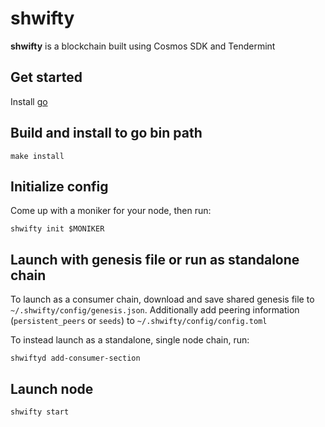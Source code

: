 # shwifty
**shwifty** is a blockchain built using Cosmos SDK and Tendermint

## Get started

Install [go](https://go.dev/dl/)

## Build and install to go bin path

```
make install
```

## Initialize config

Come up with a moniker for your node, then run:

```
shwifty init $MONIKER
```
 
 
 
## Launch with genesis file or run as standalone chain

To launch as a consumer chain, download and save shared genesis file to `~/.shwifty/config/genesis.json`. Additionally add peering information (`persistent_peers` or `seeds`) to `~/.shwifty/config/config.toml`

To instead launch as a standalone, single node chain, run:

```
shwiftyd add-consumer-section
```

## Launch node

```
shwifty start
```
